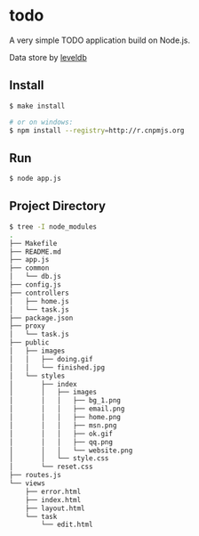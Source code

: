 # todo

A very simple TODO application build on Node.js.

Data store by [leveldb](https://github.com/rvagg/node-levelup)

## Install

```bash
$ make install

# or on windows:
$ npm install --registry=http://r.cnpmjs.org
```

## Run

```bash
$ node app.js
```

## Project Directory

```bash
$ tree -I node_modules
.
├── Makefile
├── README.md
├── app.js
├── common
│   └── db.js
├── config.js
├── controllers
│   ├── home.js
│   └── task.js
├── package.json
├── proxy
│   └── task.js
├── public
│   ├── images
│   │   ├── doing.gif
│   │   └── finished.jpg
│   └── styles
│       ├── index
│       │   ├── images
│       │   │   ├── bg_1.png
│       │   │   ├── email.png
│       │   │   ├── home.png
│       │   │   ├── msn.png
│       │   │   ├── ok.gif
│       │   │   ├── qq.png
│       │   │   └── website.png
│       │   └── style.css
│       └── reset.css
├── routes.js
└── views
    ├── error.html
    ├── index.html
    ├── layout.html
    └── task
        └── edit.html
```
